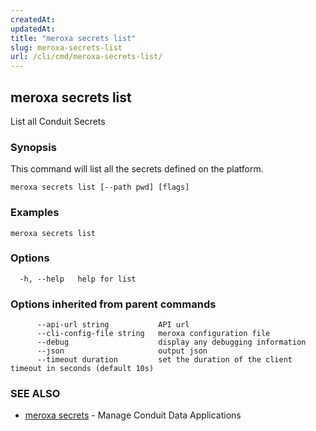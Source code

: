 ```yaml
---
createdAt: 
updatedAt: 
title: "meroxa secrets list"
slug: meroxa-secrets-list
url: /cli/cmd/meroxa-secrets-list/
---
```

## meroxa secrets list

List all Conduit Secrets

### Synopsis

This command will list all the secrets defined on the platform.


```
meroxa secrets list [--path pwd] [flags]
```

### Examples

```
meroxa secrets list
```

### Options

```
  -h, --help   help for list
```

### Options inherited from parent commands

```
      --api-url string           API url
      --cli-config-file string   meroxa configuration file
      --debug                    display any debugging information
      --json                     output json
      --timeout duration         set the duration of the client timeout in seconds (default 10s)
```

### SEE ALSO

* [meroxa secrets](/cli/cmd/meroxa-secrets/)	 - Manage Conduit Data Applications

